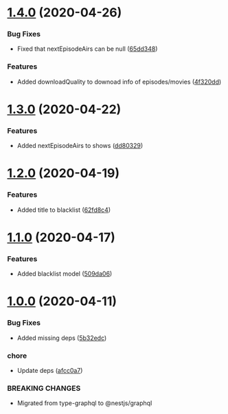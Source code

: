 # [1.4.0](https://github.com/pct-org/mongo-models/compare/v1.3.0...v1.4.0) (2020-04-26)


### Bug Fixes

* Fixed that nextEpisodeAirs can be null ([65dd348](https://github.com/pct-org/mongo-models/commit/65dd34841fdbf869ab5e1512b198776653f7dff6))


### Features

* Added downloadQuality to downoad info of episodes/movies ([4f320dd](https://github.com/pct-org/mongo-models/commit/4f320dd1c398f36d0e2d1cc197c4a4dfed5c8af0))



# [1.3.0](https://github.com/pct-org/mongo-models/compare/v1.2.0...v1.3.0) (2020-04-22)


### Features

* Added nextEpisodeAirs to shows ([dd80329](https://github.com/pct-org/mongo-models/commit/dd803290f512a7c511cfdef754dca44d74599cfb))



# [1.2.0](https://github.com/pct-org/mongo-models/compare/v1.1.0...v1.2.0) (2020-04-19)


### Features

* Added title to blacklist ([62fd8c4](https://github.com/pct-org/mongo-models/commit/62fd8c494dc45bfef8ac254f2f0356e231f01a97))



# [1.1.0](https://github.com/pct-org/mongo-models/compare/v1.0.0...v1.1.0) (2020-04-17)


### Features

* Added blacklist model ([509da06](https://github.com/pct-org/mongo-models/commit/509da06261d8c9683bca28fcb64b2be9bcc0cf95))



# [1.0.0](https://github.com/pct-org/mongo-models/compare/v0.15.0...v1.0.0) (2020-04-11)


### Bug Fixes

* Added missing deps ([5b32edc](https://github.com/pct-org/mongo-models/commit/5b32edc10cc9a058144747c4bedaf2766301001e))


### chore

* Update deps ([afcc0a7](https://github.com/pct-org/mongo-models/commit/afcc0a75841db5e5dcfc6f89942a83f765c32988))


### BREAKING CHANGES

* Migrated from type-graphql to @nestjs/graphql



